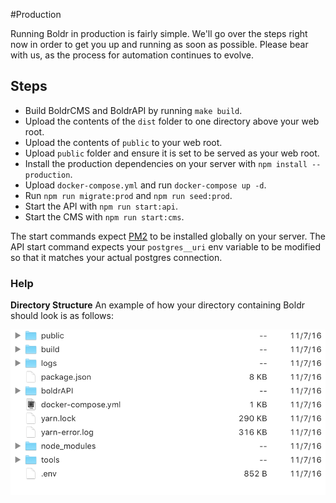#Production

Running Boldr in production is fairly simple. We'll go over the steps right now in order to get you up and running as soon as possible. Please bear with us, as the process for automation continues to evolve.

## Steps
- Build BoldrCMS and BoldrAPI by running `make build`.
- Upload the contents of the `dist` folder to one directory above your web root.
- Upload the contents of `public` to your web root.
- Upload `public` folder and ensure it is set to be served as your web root.
- Install the production dependencies on your server with `npm install --production`.
- Upload `docker-compose.yml` and run `docker-compose up -d`.
- Run `npm run migrate:prod` and `npm run seed:prod`.
- Start the API with `npm run start:api`.
- Start the CMS with `npm run start:cms`.

The start commands expect [PM2](http://pm2.keymetrics.io/) to be installed globally on your server. The API start command expects your `postgres__uri` env variable to be modified so that it matches your actual postgres connection.

### Help

**Directory Structure**
An example of how your directory containing Boldr should look is as follows:

![prod_dir](assets/prod_dir.png)
